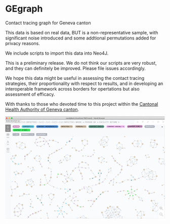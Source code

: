 # GEgraph
Contact tracing graph for Geneva canton

This data is based on real data, BUT is a non-representative sample, with significant noise introduced and some addtional permutations added for privacy reasons.

We include scripts to import this data into Neo4J.

This is a preliminary release. We do not think our scripts are very robust, and they can definitely be improved. Please file issues accordingly. 

We hope this data might be useful in assessing the contact tracing strategies, their proportionality with respect to results, and in developing an interoperable framework across borders for opertations but also assessment of efficacy. 

With thanks to those who devoted time to this project within the [Cantonal Health Authority of Geneva canton](https://www.ge.ch/organisation/service-du-medecin-cantonal). 

![Screenshot of Neo4J result](https://github.com/PersonalDataIO/GEgraph/raw/master/screenshot.png "Screenshot of Neo4J result")
